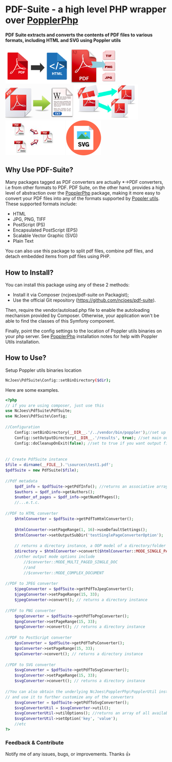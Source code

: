 # PDF-Suite - a high level PHP wrapper over [PopplerPhp](https://github.com/ncjoes/poppler-php) 
#### PDF Suite extracts and converts the contents of PDF files to various formats, including HTML and SVG using Poppler utils

![PDF-to-Html](tests/etc/pdf-to-html5.png)
![PDF-to-Images](tests/etc/pdf-to-image.png)
![PDF-to-Text](tests/etc/pdf-to-text.png)
![PDF-Splitter](tests/etc/pdf-split.png)
![PDF-Combiner](tests/etc/pdf-merger.jpg)
![PDF-to-SVG](tests/etc/pdf-to-svg.png)

## Why Use PDF-Suite?

Many packages tagged as PDF converters are actually *->PDF converters, i.e from other formats to PDF.
PDF Suite, on the other hand, provides a high level of abstraction over the [PopplerPhp](https://github.com/ncjoes/poppler-php) package,
making it more easy to convert your PDF files into any of the formats supported by [Poppler utils](poppler.freedesktop.org).
These supported formats include:

*   HTML
*   JPG, PNG, TIFF
*   PostScript (PS)
*   Encapsulated PostScript (EPS)
*   Scalable Vector Graphic (SVG)
*   Plain Text

You can also use this package to split pdf files, combine pdf files, and detach embedded items from pdf files using PHP.

## How to Install?

You can install this package using any of these 2 methods:

* Install it via Composer (ncjoes/pdf-suite on Packagist);
* Use the official Git repository (https://github.com/ncjoes/pdf-suite).

Then, require the vendor/autoload.php file to enable the autoloading mechanism provided by Composer.
Otherwise, your application won't be able to find the classes of this Symfony component.

Finally, point the config settings to the location of Poppler utils binaries on your php server.
See [PopplerPhp](https://github.com/ncjoes/poppler-php) installation notes for help with Poppler Utils installation.

## How to Use?

Setup Poppler utils binaries location
```bash
NcJoes\PdfSuite\Config::setBinDirectory($dir);
```

Here are some examples.

```php
<?php
// if you are using composer, just use this
use NcJoes\PdfSuite\PdfSuite;
use NcJoes\PdfSuite\Config;

//Configuration
    Config::setBinDirectory(__DIR__.'/../vendor/bin/poppler');//set up poppler binaries location
    Config::setOutputDirectory(__DIR__.'/results', true); //set main output directory
    Config::doCleanupOnExit(false); //set to true if you want output files to be deleted on script termination


// Create PdfSuite instance
$file = dirname(__FILE__).'\sources\test1.pdf';
$pdfSuite = new PdfSuite($file);

//Pdf metadata
    $pdf_info = $pdfSuite->getPdfInfo(); //returns an associative array
    $authors = $pdf_info->getAuthors();
    $number_of_pages = $pdf_info->getNumOfPages();
    //...e.t.c.

//PDF to HTML converter
    $htmlConverter = $pdfSuite->getPdfToHtmlConverter();
    
    $htmlConverter->setPageRange(1, 16)->useDefaultSettings();
    $htmlConverter->setOutputSubDir('testSinglePageConverterOption');
    
    // returns a directory instance, a OOP model of a directory/folder containing the output files
    $directory = $htmlConverter->convert($htmlConverter::MODE_SINGLE_PAGE_PER_DOC);
    //other output mode options include
        //$converter::MODE_MULTI_PAGED_SINGLE_DOC
        //and
        //$converter::MODE_COMPLEX_DOCUMENT

//PDF to JPEG converter
    $jpegConverter = $pdfSuite->getPdfToJpegConverter();
    $jpegConverter->setPageRange(15, 33);
    $jpegConverter->convert(); // returns a directory instance

//PDF to PNG converter
    $pngConverter = $pdfSuite->getPdfToPngConverter();
    $pngConverter->setPageRange(15, 33);
    $pngConverter->convert(); // returns a directory instance

//PDF to PostScript converter
    $psConverter = $pdfSuite->getPdfToPsConverter();
    $psConverter->setPageRange(15, 33);
    $psConverter->convert(); // returns a directory instance

//PDF to SVG converter
    $svgConverter = $pdfSuite->getPdfToSvgConverter();
    $svgConverter->setPageRange(15, 33);
    $svgConverter->convert(); // returns a directory instance

//You can also obtain the underlying NcJoes\PopplerPhp\PopplerUtil instance
// and use it to further customize any of the converters
    $svgConverter = $pdfSuite->getPdfToSvgConverter();
    $svgConverterUtil = $svgConverter->util();
    $svgConverterUtil->utilOptions(); //returns an array of all available options for svgConverter
    $svgConverterUtil->setOption('key', 'value');
    //etc
?>
```

### Feedback & Contribute

Notify me of any issues, bugs, or improvements. Thanks :+1:
